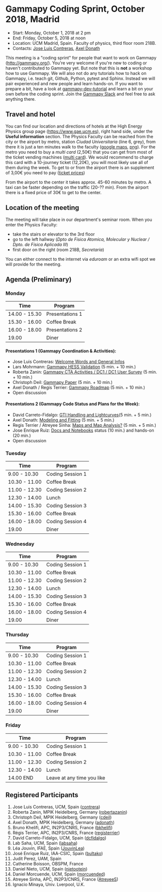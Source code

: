
# Gammapy Coding Sprint, October 2018, Madrid

* Start: Monday, October 1, 2018 at 2 pm
* End: Friday, October 5, 2018 at noon
* Location: UCM Madrid, Spain. Faculty of physics, third floor room 218B.
* Contacts: [Jose Luis Contreras](mailto:jlcontreras@fis.ucm.es), [Axel Donath](mailto:axel.donath@mpi-hd.mpg.de)

This meeting is a "coding sprint" for people that want to work on Gammapy
(http://gammapy.org/). You're very welcome if you're new to coding or haven't
contributed to Gammapy yet. But note that this is **not** a workshop how to use
Gammapy. We will also not do any tutorials how to hack on Gammapy, i.e. teach
git, Github, Python, pytest and Sphinx. Instead we will pair experienced and new
people and learn hands-on. If you want to prepare a bit, have a look at
[gammapy-dev-tutorial](https://github.com/gammapy/gammapy-dev-tutorial) and
learn a bit on your own before the coding sprint. Join the [Gammapy Slack](https://gammapy.slack.com) and
feel free to ask anything there.

## Travel and hotel

You can find our location and directions of hotels at the High Energy Physics group page
(https://www.gae.ucm.es), right hand side, under the **Useful information** section.
The Physics Faculty can be reached from the city or the airport by metro, station *Ciudad Universitaria*
(line 6, grey), from there it is just a ten minutes walk to the faculty ([google maps](https://goo.gl/maps/9rVPPQUfAvz), [png](Google_Map.png)).
For the metro you need to buy a *multi card* (2,50€) that you can get from most of the ticket vending machines ([multi card](https://www.metromadrid.es/en/viaja_en_metro/Tarifasybilletes/Tajeta_Multi/index.html)).
We would recommend to charge this card with a 10-journey ticket (12,20€), you will most likely use all of them during the week.
To get to or from the airport there is an supplement of 3,00€ you need to pay ([ticket prices](https://www.metromadrid.es/en/viaja_en_metro/Tarifasybilletes/billetes/index.html))

From the airport to the center it takes approx. 45-60 minutes by metro.
A taxi can be faster depending on the traffic (20-?? min).
From the airport there is a fixed price of 30€ to get to the center.

## Location of the meeting

The meeting will take place in our department's seminar room. When you enter the Physics Faculty:
 - take the stairs or elevator to the 3rd floor
 - go to the left hallway (*Dpto de Física Atomica, Molecular y Nuclear / Dpto. de Física Aplicada III*)
 - first door on the right (room 218B, *Secretaría*)

 You can either connect to the internet via *eduroam* or an extra wifi spot we will provide for the meeting.

## Agenda (Preliminary)

### Monday

| Time          | Program          |
| ------------- |----------------- |
| 14.00 - 15.30 | Presentations 1  |
| 15.30 - 16.00 | Coffee Break     |
| 16.00 - 18.00 | Presentations 2  |
| 19.00         | Diner            |


#### Presentations 1 (Gammapy Coordination & Activities):

* Jose Luis Contreras: [Welcome Words and General Infos](slides/.pdf)
* Lars Mohrmann: [Gammapy HESS Validation](slides/.pdf) (5 min. + 10 min.)
* Roberta Zanin: [Gammapy CTA Activities / DC1 / DC1 User Survey](slides/.pdf) (5 min. + 10 min.)
* Christoph Deil: [Gammapy Paper](slides/.pdf) (5 min. + 10 min.)
* Axel Donath / Regis Terrier: [Gammapy Roadmap](slides/.pdf) (5 min. + 10 min.)
* Open discussion

#### Presentations 2 (Gammapy Code Status and Plans for the Week):
* David Carreto-Fidalgo: [GTI Handling and Lightcurves](slides/.pdf)(5 min. + 5 min.)
* Axel Donath: [Modeling and Fitting](slides/.pdf) (5 min. + 5 min.)
* Regis Terrier / Atreyee Sinha: [Maps and Map Analysis?](slides/.pdf) (5 min. + 5 min.)
* Jose Enrique Ruiz: [Docs and Notebooks](slides/setup-docs-nbs-data.pdf) status (10 min.) and hands-on (20 min.)
* Open discussion

### Tuesday

| Time          | Program          |
| ------------- |----------------- |
| 9.00 - 10.30  | Coding Session 1 |
| 10.30 - 11.00 | Coffee Break     |
| 11.00 - 12.30 | Coding Session 2 |
| 12.30 - 14.00 | Lunch            |
| 14.00 - 15.30 | Coding Session 3 |
| 15.30 - 16.00 | Coffee Break     |
| 16.00 - 18.00 | Coding Session 4 |
| 19.00         | Diner            |


### Wednesday

| Time          | Program          |
| ------------- |----------------- |
| 9.00 - 10.30  | Coding Session 1 |
| 10.30 - 11.00 | Coffee Break     |
| 11.00 - 12.30 | Coding Session 2 |
| 12.30 - 14.00 | Lunch            |
| 14.00 - 15.30 | Coding Session 3 |
| 15.30 - 16.00 | Coffee Break     |
| 16.00 - 18.00 | Coding Session 4 |
| 19.00         | Diner            |


### Thursday

| Time          | Program          |
| ------------- |----------------- |
| 9.00 - 10.30  | Coding Session 1 |
| 10.30 - 11.00 | Coffee Break     |
| 11.00 - 12.30 | Coding Session 2 |
| 12.30 - 14.00 | Lunch            |
| 14.00 - 15.30 | Coding Session 3 |
| 15.30 - 16.00 | Coffee Break     |
| 16.00 - 18.00 | Coding Session 4 |
| 19.00         | Diner            |


### Friday
| Time          | Program          |
| ------------- |----------------- |
| 9.00 - 10.30  | Coding Session 1 |
| 10.30 - 11.00 | Coffee Break     |
| 11.00 - 12.30 | Coding Session 2 |
| 12.30 - 14.00 | Lunch            |
| 14.00 END     | Leave at any time you like|


## Registered Participants

1. Jose Luis Contreras, UCM, Spain ([contrera](https://github.com/contrera))
1. Roberta Zanin, MPIK Heidelberg, Germany ([robertazanin](https://github.com/robertazanin))
1. Christoph Deil, MPIK Heidelberg, Germany ([cdeil](https://github.com/cdeil))
1. Axel Donath, MPIK Heidelberg, Germany ([adonath](https://github.com/adonath))
1. Bruno Khelifi, APC, IN2P3/CNRS, France ([bkhelifi](https://github.com/bkhelifi))
1. Régis Terrier, APC, IN2P3/CNRS, France ([registerrier](https://github.com/registerrier))
1. David Carreto-Fidalgo, UCM, Spain ([dcfidalgo](https://github.com/dcfidalgo))
1. Lab Saha, UCM, Spain ([labsaha](https://github.com/labsaha))
1. Léa Jouvin, IFAE, Spain ([JouvinLea](https://github.com/JouvinLea))
1. José Enrique Ruiz, IAA-CSIC, Spain ([bultako](https://github.com/bultako))
1. Judit Perez, UAM, Spain
1. Catherine Boisson, OBSPM, France
1. Daniel Nieto, UCM, Spain   ([nietootein](https://github.com/nietootein))
1. Daniel Morcuende, UCM, Spain ([morcuended](https://github.com/morcuended))
1. Atreyee Sinha, APC, IN2P3/CNRS, France ([AtreyeeS](https://github.com/AtreyeeS))
1. Ignacio Minaya, Univ. Lverpool, U.K.
